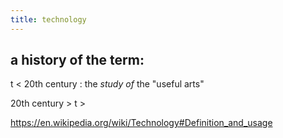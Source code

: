 ```yaml
---
title: technology
---
```


## a history of the term:

t < 20th century
: the *study of* the "useful arts"

20th century > t > 

https://en.wikipedia.org/wiki/Technology#Definition_and_usage

